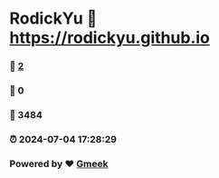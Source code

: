 # RodickYu :link: https://rodickyu.github.io 
### :page_facing_up: [2](https://rodickyu.github.io/tag.html) 
### :speech_balloon: 0 
### :hibiscus: 3484 
### :alarm_clock: 2024-07-04 17:28:29 
### Powered by :heart: [Gmeek](https://github.com/Meekdai/Gmeek)
